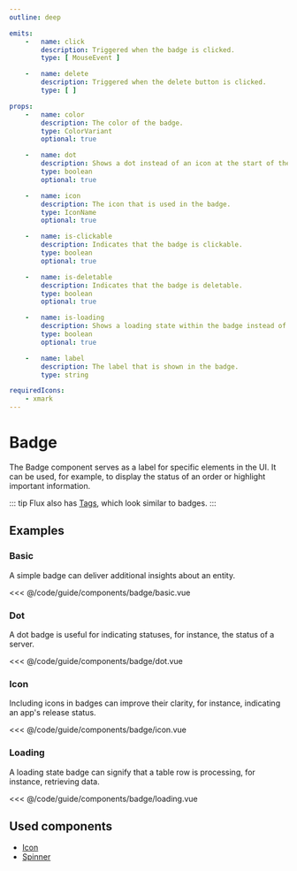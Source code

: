 ```yaml
---
outline: deep

emits:
    -   name: click
        description: Triggered when the badge is clicked.
        type: [ MouseEvent ]

    -   name: delete
        description: Triggered when the delete button is clicked.
        type: [ ]

props:
    -   name: color
        description: The color of the badge.
        type: ColorVariant
        optional: true

    -   name: dot
        description: Shows a dot instead of an icon at the start of the badge.
        type: boolean
        optional: true

    -   name: icon
        description: The icon that is used in the badge.
        type: IconName
        optional: true

    -   name: is-clickable
        description: Indicates that the badge is clickable.
        type: boolean
        optional: true

    -   name: is-deletable
        description: Indicates that the badge is deletable.
        type: boolean
        optional: true

    -   name: is-loading
        description: Shows a loading state within the badge instead of the icon or dot.
        type: boolean
        optional: true

    -   name: label
        description: The label that is shown in the badge.
        type: string

requiredIcons:
    - xmark
---
```


<script
    lang="ts"
    setup>
    import { FluxBadge, FluxBadgeStack } from '@basmilius/flux';
    import BasicExample from '../../code/guide/components/badge/basic.vue';
    import DotExample from '../../code/guide/components/badge/dot.vue';
    import IconExample from '../../code/guide/components/badge/icon.vue';
    import LoadingExample from '../../code/guide/components/badge/loading.vue';
</script>

# Badge

The Badge component serves as a label for specific elements in the UI. It can be used, for example, to display the status of an order or highlight important information.

<Preview>
    <FluxBadgeStack>
        <FluxBadge label="Help wanted"/>
        <FluxBadge
            color="danger"
            dot
            label="Attention"/>
        <FluxBadge
            color="success"
            icon="circle-check"
            label="Completed"/>
        <FluxBadge
            is-loading
            label="Running"/>
    </FluxBadgeStack>
</Preview>

::: tip
Flux also has [Tags](./tag), which look similar to badges.
:::

<FrontmatterDocs/>

## Examples

### Basic

A simple badge can deliver additional insights about an entity.

<Preview>
    <BasicExample/>
</Preview>

<<< @/code/guide/components/badge/basic.vue

### Dot

A dot badge is useful for indicating statuses, for instance, the status of a server.

<Preview>
    <DotExample/>
</Preview>

<<< @/code/guide/components/badge/dot.vue

### Icon

Including icons in badges can improve their clarity, for instance, indicating an app's release status.

<Preview>
    <IconExample/>
</Preview>

<<< @/code/guide/components/badge/icon.vue

### Loading

A loading state badge can signify that a table row is processing, for instance, retrieving data.

<Preview>
    <LoadingExample/>
</Preview>

<<< @/code/guide/components/badge/loading.vue

## Used components

- [Icon](./icon)
- [Spinner](./spinner)
